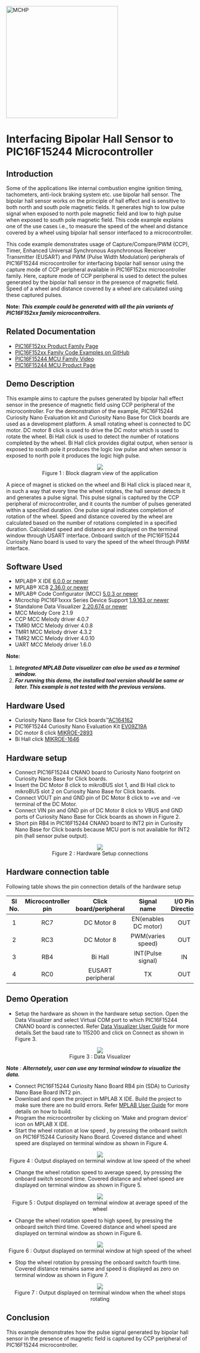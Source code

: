 <!-- Please do not change this html logo with link -->
<a href="https://www.microchip.com" rel="nofollow"><img src="images/microchip.png" alt="MCHP" width="300"/></a>

# Interfacing Bipolar Hall Sensor to PIC16F15244 Microcontroller

## Introduction

Some of the applications like internal combustion engine ignition timing, tachometers, anti-lock braking system etc. use bipolar hall sensor. The bipolar hall sensor works on the principle of hall effect and is sensitive to both north and south pole magnetic fields. It generates high to low pulse signal when exposed to north pole magnetic field and low to high pulse when exposed to south pole magnetic field. This code example explains one of the use cases i.e., to measure the speed of the wheel and distance covered by a wheel using bipolar hall sensor interfaced to a microcontroller. 

This code example demonstrates usage of Capture/Compare/PWM (CCP), Timer, Enhanced Universal Synchronous Asynchronous Receiver Transmitter (EUSART) and PWM (Pulse Width Modulation) peripherals of PIC16F15244 microcontroller for interfacing bipolar hall sensor using the capture mode of CCP peripheral available in PIC16F152xx microcontroller family. Here, capture mode of CCP peripheral is used to detect the pulses generated by the bipolar hall sensor in the presence of magnetic field.  Speed of a wheel and distance covered by a wheel are calculated using these captured pulses.

**Note:** ***This example could be generated with all the pin variants of PIC16F152xx family microcontrollers.***

## Related Documentation

- [PIC16F152xx Product Family Page](https://www.microchip.com/en-us/products/microcontrollers-and-microprocessors/8-bit-mcus/pic-mcus/pic16f15244)
- [PIC16F152xx Family Code Examples on GitHub](https://github.com/microchip-pic-avr-examples?q=pic16f15244&type=&language=&sort=) 
- [PIC16F15244 MCU Family Video](https://www.youtube.com/watch?v=nHLv3Th-o-s)
- [PIC16F15244 MCU Product Page](https://www.microchip.com/en-us/product/PIC16F15244)


## Demo Description

This example aims to capture the pulses generated by bipolar hall effect sensor in the presence of magnetic field using CCP peripheral of  the microcontroller.  For the demonstration of the example, PIC16F15244 Curiosity Nano Evaluation kit and Curiosity Nano Base for Click boards are used as a development platform. A small rotating wheel is connected to DC motor. DC motor 8 click is used to drive the DC motor which is used to rotate the wheel. Bi Hall click is used to detect the number of rotations completed by the wheel. Bi Hall click provides digital output, when sensor is exposed to south pole it produces the logic low pulse and when sensor is exposed to north pole it produces the logic high pulse. 

<p align="center">
  <img width=auto height=auto src="images/blockdiagram.png">
  <br>Figure 1 : Block diagram view of the application<br>
</p>

A piece of magnet is sticked on the wheel and Bi Hall click is placed near it, in such a way that every time the wheel rotates, the hall sensor detects it and generates a pulse signal. This pulse signal is captured by the CCP peripheral of microcontroller, and it counts the number of pulses generated within a specified duration. One pulse signal indicates completion of rotation of the wheel. Speed and distance covered by the wheel are calculated based on the number of rotations completed in a specified duration. Calculated speed and distance are displayed on the terminal window through USART interface. Onboard switch of the PIC16F15244 Curiosity Nano board is used to vary the speed of the wheel through PWM interface.

## Software Used

- MPLAB® X IDE [6.0.0 or newer](http://www.microchip.com/mplab/mplab-x-ide)
- MPLAB® XC8 [2.36.0 or newer](http://www.microchip.com/mplab/compilers)
- MPLAB® Code Configurator (MCC) [5.0.3 or newer](https://www.microchip.com/mplab/mplab-code-configurator)
- Microchip PIC16F1xxxx Series Device Support [1.9.163 or newer](https://packs.download.microchip.com/) 
- Standalone Data Visualizer [2.20.674 or newer](https://www.microchip.com/en-us/development-tools-tools-and-software/embedded-software-center/atmel-data-visualizer)
- MCC Melody Core 2.1.9
- CCP MCC Melody driver 4.0.7
- TMR0 MCC Melody driver 4.0.8
- TMR1 MCC Melody driver 4.3.2
- TMR2 MCC Melody driver 4.0.10
- UART MCC Melody driver 1.6.0


**Note:** 

 1. ***Integrated MPLAB Data visualizer can also be used as a terminal window.***
 2. ***For running this demo, the installed tool version should be same or later. This example is not tested with the previous versions.***


## Hardware Used

- Curiosity Nano Base for Click boards™[AC164162](https://www.microchip.com/en-us/development-tool/AC164162)
- PIC16F15244 Curiosity Nano Evaluation Kit [EV09Z19A](https://www.microchip.com/en-us/development-tool/EV09Z19A)
- DC motor 8 click [MIKROE-2893](https://www.mikroe.com/dc-motor-8-click) 
- Bi Hall click [MIKROE-1646](https://www.mikroe.com/bi-hall-click)

## Hardware setup 

* Connect PIC16F15244 CNANO board to Curiosity Nano footprint on Curiosity Nano Base for Click boards.
* Insert the DC Motor 8 click to mikroBUS slot 1, and Bi Hall click to mikroBUS slot 2 on Curiosity Nano Base for Click boards.
* Connect VOUT pin and GND pin of DC Motor 8 click to +ve and -ve terminal of the DC Motor.
* Connect VIN pin and GND pin of DC Motor 8 click to VBUS and GND ports of Curiosity Nano Base for Click boards as shown in Figure 2.
* Short pin RB4 in PIC16F15244 CNANO board to INT2 pin in Curiosity Nano Base for Click boards because MCU port is not available for INT2 pin (hall sensor pulse output).

<p align="center">
  <img width=auto height=auto src="images/hardwareSetup.png">
  <br>Figure 2 : Hardware Setup connections<br>
</p>

## Hardware connection table

Following table shows the pin connection details of the hardware setup

|Sl No. | Microcontroller pin | Click board/peripheral | Signal name |I/O Pin Direction |
|:---------:|:----------:|:-----------:|:---------:|:------------:|	
| 1     | RC7	| DC Motor 8	        | EN(enables DC motor)	| OUT  |	
| 2     | RC3 	| DC Motor 8	        | PWM(varies speed) 	| OUT  |  
| 3     | RB4 	| Bi Hall 	        | INT(Pulse signal)	| IN   |  
| 4     | RC0 	| EUSART peripheral 	| TX	                | OUT  |		


## Demo Operation

* Setup the hardware as shown in the hardware setup section. Open the Data Visualizer and select Virtual COM port to which PIC16F15244 CNANO board is connected. Refer  [Data Visualizer User Guide](https://www.microchip.com/content/dam/mchp/documents/data-visualizer/40001903B.pdf) for more details.Set the baud rate to 115200 and click on Connect as shown in Figure 3.

<p align="center">
  <img width=auto height=auto src="images/dataVisualizer.png">
  <br>Figure 3 : Data Visualizer<br>
</p>

**Note** : ***Alternately, user can use any terminal window to visualize the data.***

* Connect PIC16F15244 Curiosity Nano Board RB4 pin (SDA) to Curiosity Nano Base Board INT2 pin.
* Download and open the project in MPLAB X IDE. Build the project to make sure there are no build errors. Refer [MPLAB User Guide](https://ww1.microchip.com/downloads/en/devicedoc/50002027d.pdf) for more details on how to build.
* Program the microcontroller by clicking on ‘Make and program device’ icon on MPLAB X IDE.
* Start the wheel rotation at low speed , by pressing the onboard switch on PIC16F15244 Curiosity Nano Board. Covered distance and wheel  speed are displayed on terminal window as shown in Figure 4.

<p align="center">
  <img width=auto height=auto src="images/output1.png">
  <br>Figure 4 : Output displayed on terminal window at low speed of the wheel<br>
</p>

* Change the wheel rotation speed to average speed, by pressing the onboard switch second time. Covered distance and wheel speed are displayed on terminal window as shown in Figure 5.

<p align="center">
  <img width=auto height=auto src="images/output2.png">
  <br>Figure 5 : Output displayed on terminal window at average speed of the wheel<br>
</p>

* Change the wheel rotation speed to high speed, by pressing the onboard switch third time. Covered distance and wheel speed are displayed on terminal window as shown in Figure 6.

<p align="center">
  <img width=auto height=auto src="images/output3.png">
  <br>Figure 6 : Output displayed on terminal window at high speed of the wheel<br>
</p>

* Stop the wheel rotation by pressing the onboard switch fourth time. Covered distance remains same and speed is displayed as zero on terminal window as shown in Figure 7.

<p align="center">
  <img width=auto height=auto src="images/output4.png">
  <br>Figure 7  : Output displayed on terminal window when the wheel stops rotating<br>
</p>

## Conclusion

This  example demonstrates how the pulse signal generated by bipolar hall sensor in the presence of magnetic field is captured by CCP peripheral of PIC16F15244 microcontroller. 




 

